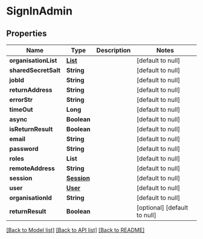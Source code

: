 # SignInAdmin
## Properties

| Name | Type | Description | Notes |
|------------ | ------------- | ------------- | -------------|
| **organisationList** | [**List**](Organisation.md) |  | [default to null] |
| **sharedSecretSalt** | **String** |  | [default to null] |
| **jobId** | **String** |  | [default to null] |
| **returnAddress** | **String** |  | [default to null] |
| **errorStr** | **String** |  | [default to null] |
| **timeOut** | **Long** |  | [default to null] |
| **async** | **Boolean** |  | [default to null] |
| **isReturnResult** | **Boolean** |  | [default to null] |
| **email** | **String** |  | [default to null] |
| **password** | **String** |  | [default to null] |
| **roles** | **List** |  | [default to null] |
| **remoteAddress** | **String** |  | [default to null] |
| **session** | [**Session**](Session.md) |  | [default to null] |
| **user** | [**User**](User.md) |  | [default to null] |
| **organisationId** | **String** |  | [default to null] |
| **returnResult** | **Boolean** |  | [optional] [default to null] |

[[Back to Model list]](../README.md#documentation-for-models) [[Back to API list]](../README.md#documentation-for-api-endpoints) [[Back to README]](../README.md)

